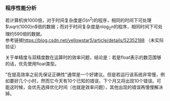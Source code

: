 ### 程序性能分析

若计算机快1000倍，对于时间复杂度是$O(n^2)$的程序，相同的时间下可处理$\sqrt{1000}n$倍的数据；而对于时间复杂度是$n\log_2{n}$的程序，相同时间下可处理约590倍的数据。  
参考链接<https://blog.csdn.net/yellowstar5/article/details/52352188> （未实际验证）

关于单精度与双精度数在运算时的效率问题，结论是：若是float表示的数范围够的话，优先使用float类型。

"在提高效率之前先保证正确性"通常是一个好建议。但是若运行该系统非常慢，例如要好几个小时，然而它今天有10个已知的错误，下个月又将出现10个错误。可能这时候，会优先选择优化时间（也就是效率问题），其他出现的错误再慢慢解决掉。
